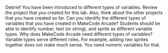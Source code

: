 Debrief
You have been introduced to different types of variables. Review the project that you created for this lab. Also, think about the other projects that you have created so far. Can you identify the different types of variables that you have created in MakeCode Arcade?
Students should be able to identify number, text (or string), and sprite as different variable types.
Why does MakeCode Arcade need different types of variables?
Variable types serve different roles. For example, adding two sprites together does not make much sense. You need numeric variables for that.
